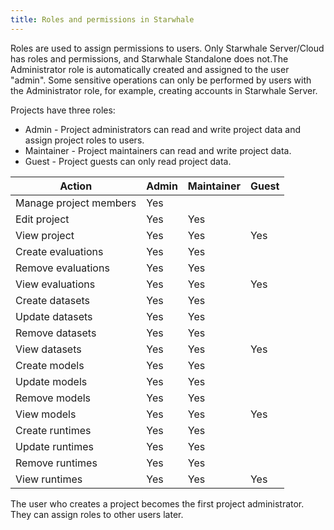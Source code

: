 ```yaml
---
title: Roles and permissions in Starwhale
---
```


Roles are used to assign permissions to users. Only Starwhale Server/Cloud has roles and permissions, and Starwhale Standalone does not.The Administrator role is automatically created and assigned to the user "admin". Some sensitive operations can only be performed by users with the Administrator role, for example, creating accounts in Starwhale Server.

Projects have three roles:

* Admin - Project administrators can read and write project data and assign project roles to users.
* Maintainer - Project maintainers can read and write project data.
* Guest - Project guests can only read project data.

| Action | Admin | Maintainer | Guest |
| --- | --- | --- | ---- |
| Manage project members | Yes | | |
| Edit project | Yes | Yes | |
| View project | Yes | Yes | Yes |
| Create evaluations | Yes | Yes | |
| Remove evaluations | Yes | Yes | |
| View evaluations | Yes | Yes | Yes |
| Create datasets | Yes | Yes | |
| Update datasets | Yes | Yes | |
| Remove datasets | Yes | Yes | |
| View datasets | Yes | Yes | Yes |
| Create models | Yes | Yes | |
| Update models | Yes | Yes | |
| Remove models | Yes | Yes | |
| View models | Yes | Yes | Yes |
| Create runtimes | Yes | Yes | |
| Update runtimes | Yes | Yes | |
| Remove runtimes | Yes | Yes | |
| View runtimes | Yes | Yes | Yes |

The user who creates a project becomes the first project administrator. They can assign roles to other users later.
